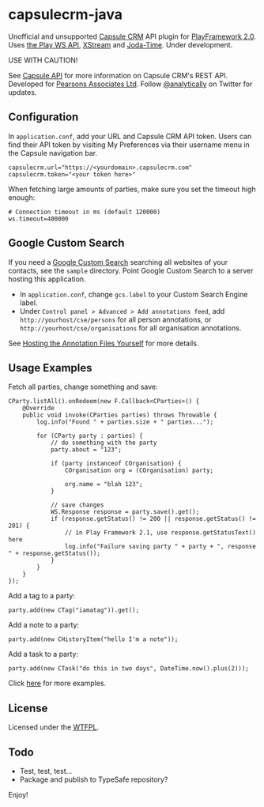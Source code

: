 capsulecrm-java
===============

Unofficial and unsupported [Capsule CRM](http://capsulecrm.com/) API plugin for [PlayFramework 2.0](http://www.playframework.org/).
Uses [the Play WS API](https://github.com/playframework/Play20/wiki/JavaWS), [XStream](http://xstream.codehaus.org/) and [Joda-Time](http://joda-time.sourceforge.net/). Under development.

USE WITH CAUTION!

See [Capsule API](http://capsulecrm.com/help/page/api_gettingstarted) for more information on Capsule CRM's REST API.
Developed for [Pearsons Associates Ltd](http://www.pearsonsltd.com/). Follow [@analytically](http://twitter.com/analytically) on Twitter for updates.

Configuration
-------------

In `application.conf`, add your URL and Capsule CRM API token. Users can find their API token by visiting My Preferences via
their username menu in the Capsule navigation bar.

```
capsulecrm.url="https://<yourdomain>.capsulecrm.com"
capsulecrm.token="<your token here>"
```

When fetching large amounts of parties, make sure you set the timeout high enough:

```
# Connection timeout in ms (default 120000)
ws.timeout=400000
```

Google Custom Search
--------------------

If you need a [Google Custom Search](http://www.google.co.uk/cse/) searching all websites of your contacts, see the `sample` directory. Point Google Custom Search
to a server hosting this application.

* In `application.conf`, change `gcs.label` to your Custom Search Engine label.
* Under `Control panel > Advanced > Add annotations feed`, add `http://yourhost/cse/persons` for all person annotations, or `http://yourhost/cse/organisations` for all organisation annotations.

See [Hosting the Annotation Files Yourself](https://developers.google.com/custom-search/docs/annotations#host) for more details.

Usage Examples
--------------

Fetch all parties, change something and save:

```
CParty.listAll().onRedeem(new F.Callback<CParties>() {
    @Override
    public void invoke(CParties parties) throws Throwable {
        log.info("Found " + parties.size + " parties...");

        for (CParty party : parties) {
            // do something with the party
            party.about = "123";

            if (party instanceof COrganisation) {
                COrganisation org = (COrganisation) party;

                org.name = "blah 123";
            }

            // save changes
            WS.Response response = party.save().get();
            if (response.getStatus() != 200 || response.getStatus() != 201) {
                // in Play Framework 2.1, use response.getStatusText() here
                log.info("Failure saving party " + party + ", response " + response.getStatus());
            }
        }
    }
});
```

Add a tag to a party:

```
party.add(new CTag("iamatag")).get();
```

Add a note to a party:

```
party.add(new CHistoryItem("hello I'm a note"));
```

Add a task to a party:

```
party.add(new CTask("do this in two days", DateTime.now().plus(2)));
```

Click [here](https://github.com/analytically/capsulecrm-java/tree/master/src/test/java/com/capsulecrm/rest) for more examples.

License
-------

Licensed under the [WTFPL](http://en.wikipedia.org/wiki/WTFPL).

Todo
----

* Test, test, test...
* Package and publish to TypeSafe repository?

Enjoy!